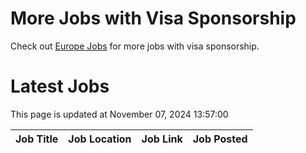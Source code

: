 # More Jobs with Visa Sponsorship

Check out [Europe Jobs](https://github.com/sureshparimi/europejobs#latest-jobs) for more jobs with visa sponsorship.

# Latest Jobs

This page is updated at November 07, 2024 13:57:00

| Job Title | Job Location | Job Link | Job Posted |
| --- | --- | --- | --- |
